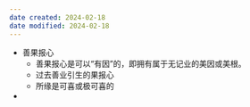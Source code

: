 ```yaml
---
date created: 2024-02-18
date modified: 2024-02-18
---
```

- 善果报心
    - 善果报心是可以“有因”的，即拥有属于无记业的美因或美根。
    - 过去善业引生的果报心
    - 所缘是可喜或极可喜的    
- 

